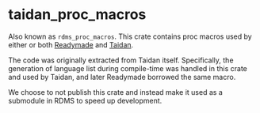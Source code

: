 # taidan_proc_macros

Also known as `rdms_proc_macros`. This crate contains proc macros used by either or both [Readymade] and [Taidan].

The code was originally extracted from Taidan itself. Specifically, the generation of language list during compile-time
was handled in this crate and used by Taidan, and later Readymade borrowed the same macro.

We choose to not publish this crate and instead make it used as a submodule in RDMS to speed up development.

[Readymade]: https://github.com/FyraLabs/readymade
[Taidan]: https://github.com/Ultramarine-Linux/taidan
